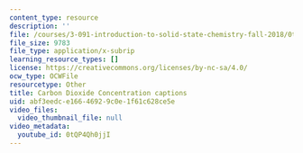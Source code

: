 ```yaml
---
content_type: resource
description: ''
file: /courses/3-091-introduction-to-solid-state-chemistry-fall-2018/0tQP4Qh0jjI_captions.webvtt
file_size: 9783
file_type: application/x-subrip
learning_resource_types: []
license: https://creativecommons.org/licenses/by-nc-sa/4.0/
ocw_type: OCWFile
resourcetype: Other
title: Carbon Dioxide Concentration captions
uid: abf3eedc-e166-4692-9c0e-1f61c628ce5e
video_files:
  video_thumbnail_file: null
video_metadata:
  youtube_id: 0tQP4Qh0jjI
---
```

